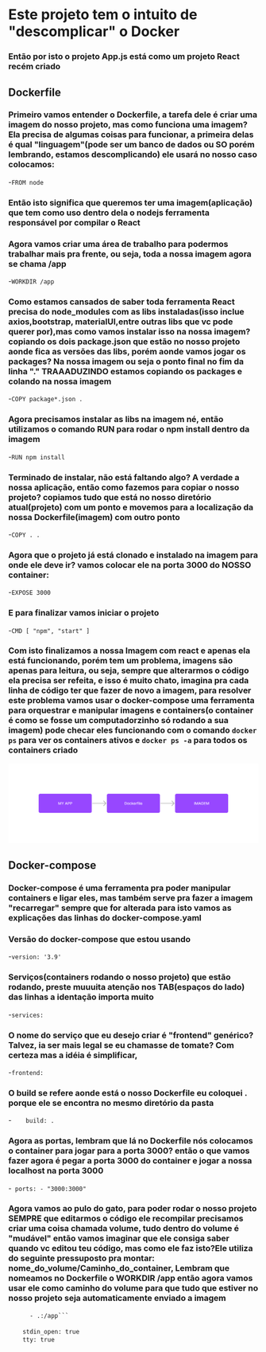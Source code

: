 # Este projeto tem o intuito de "descomplicar" o Docker

### Então por isto o projeto App.js está como um projeto React recém criado

## Dockerfile

### Primeiro vamos entender o Dockerfile, a tarefa dele é criar uma imagem do nosso projeto, mas como funciona uma imagem? Ela precisa de algumas coisas para funcionar, a primeira delas é qual "linguagem"(pode ser um banco de dados ou SO porém lembrando, estamos descomplicando) ele usará no nosso caso colocamos:

-```FROM node```

### Então isto significa que queremos ter uma imagem(aplicação) que tem como uso dentro dela o nodejs ferramenta responsável por compilar o React

### Agora vamos criar uma área de trabalho para podermos trabalhar mais pra frente, ou seja, toda a nossa imagem agora se chama /app

-```WORKDIR /app```


### Como estamos cansados de saber toda ferramenta React precisa do node_modules com as libs instaladas(isso inclue axios,bootstrap, materialUI,entre outras libs que vc pode querer por),mas como vamos instalar isso na nossa imagem? copiando os dois package.json que estão no nosso projeto aonde fica as versões das libs, porém aonde vamos jogar os packages? Na nossa imagem ou seja o ponto final no fim da linha "." TRAAADUZINDO estamos copiando os packages e colando na nossa imagem

-```COPY package*.json .```

### Agora precisamos instalar as libs na imagem né, então utilizamos o comando RUN para rodar o npm install dentro da imagem

-```RUN npm install```

### Terminado de instalar, não está faltando algo? A verdade a nossa aplicação, então como fazemos para copiar o nosso projeto? copiamos tudo que está no nosso diretório atual(projeto) com um ponto e movemos para a localização da nossa Dockerfile(imagem) com outro ponto

-```COPY . . ```

### Agora que o projeto já está clonado e instalado na imagem para onde ele deve ir? vamos colocar ele na porta 3000 do NOSSO container:

-```EXPOSE 3000```

### E para finalizar vamos iniciar o projeto

-```CMD [ "npm", "start" ]```

### Com isto finalizamos a nossa Imagem com react e apenas ela está funcionando, porém tem um problema, imagens são apenas para leitura, ou seja, sempre que alterarmos o código ela precisa ser refeita, e isso é muito chato, imagina pra cada linha de código ter que fazer de novo a imagem, para resolver este problema vamos usar o docker-compose uma ferramenta para orquestrar e manipular imagens e containers(o container é como se fosse um computadorzinho só rodando a sua imagem) pode checar eles funcionando com o comando ```docker ps``` para ver os containers ativos e ```docker ps -a``` para todos os containers criado

<img src="./images-readme/Dockerfile-o-que-faz.png">

## Docker-compose

### Docker-compose é uma ferramenta pra poder manipular containers e ligar eles, mas também serve pra fazer a imagem "recarregar" sempre que for alterada para isto vamos as explicações das linhas do docker-compose.yaml


### Versão do docker-compose que estou usando

-```version: '3.9'```

### Serviços(containers rodando o nosso projeto) que estão rodando, preste muuuita atenção nos TAB(espaços do lado) das linhas a identação importa muito

-```services:```

### O nome do serviço que eu desejo criar é "frontend" genérico? Talvez, ia ser mais legal se eu chamasse de tomate? Com certeza mas a idéia é simplificar, 

-```frontend:```

### O build se refere aonde está o nosso Dockerfile eu coloquei . porque ele se encontra no mesmo diretório da pasta

-```    build: .```

### Agora as portas, lembram que lá no Dockerfile nós colocamos o container para jogar para a porta 3000? então o que vamos fazer agora é pegar a porta 3000 do container e jogar a nossa localhost na porta 3000

-``` ports:
      - "3000:3000"```


### Agora vamos ao pulo do gato, para poder rodar o nosso projeto SEMPRE que editarmos o código ele recompilar precisamos criar uma coisa chamada volume, tudo dentro do volume é "mudável" então vamos imaginar que ele consiga saber quando vc editou teu código, mas como ele faz isto?Ele utiliza do seguinte pressuposto pra montar: nome_do_volume/Caminho_do_container, Lembram que nomeamos no Dockerfile o WORKDIR /app então agora vamos usar ele como caminho do volume para que tudo que estiver no nosso projeto seja automaticamente enviado a imagem

```    volumes:
      - .:/app```

    stdin_open: true
    tty: true